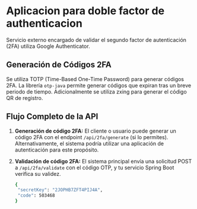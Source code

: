 # Aplicacion para doble factor de authenticacion

Servicio externo encargado de validar el segundo factor de autenticación (2FA) utiliza Google Authenticator.

## Generación de Códigos 2FA

Se utiliza TOTP (Time-Based One-Time Password) para generar códigos 2FA. La librería `otp-java` permite generar códigos que expiran tras un breve periodo de tiempo. Adicionalmente se utiliza zxing para generar el código QR de registro.

## Flujo Completo de la API

1. **Generación de código 2FA:** El cliente o usuario puede generar un código 2FA con el endpoint `/api/2fa/generate` (si lo permites). Alternativamente, el sistema podría utilizar una aplicación de autenticación para este propósito.

2. **Validación de código 2FA:** El sistema principal envía una solicitud POST a `/api/2fa/validate` con el código OTP, y tu servicio Spring Boot verifica su validez.
   ```sh
   {
    "secretKey": "2JOPHB7ZFT4PIJ4A",
    "code": 503468
   }
   ```
